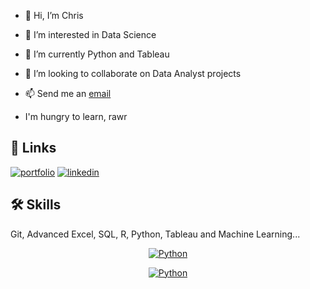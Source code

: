- 👋 Hi, I’m Chris
- 👀 I’m interested in Data Science
- 🌱 I’m currently Python and Tableau
- 💞️ I’m looking to collaborate on Data Analyst projects
- 📫 Send me an <a href = "mailto: arthur.rosaroso@gmail.com">email</a>

- I'm hungry to learn, rawr



<!---
ca-ros/ca-ros is a ✨ special ✨ repository because its `README.md` (this file) appears on your GitHub profile.
You can click the Preview link to take a look at your changes.
--->

## 🔗 Links
[![portfolio](https://img.shields.io/badge/my_portfolio-000?style=for-the-badge&logo=ko-fi&logoColor=white)](https://ca-ros.github.io)
[![linkedin](https://img.shields.io/badge/linkedin-0A66C2?style=for-the-badge&logo=linkedin&logoColor=white)](https://www.linkedin.com/in/arthur0418/)

## 🛠 Skills

Git, Advanced Excel, SQL, R, Python, Tableau and Machine Learning...

<p align="center">
  <a href="https://skillicons.dev">
    <img src="https://skillicons.dev/icons?i=git,github,githubactions,bash,figma" alt = "Python">
  </a>
</p>

<p align="center">
  <a href="Python">
    <img src="https://skillicons.dev/icons?i=git,github,githubactions,bash,figma" alt = "Python">
  </a>
</p>